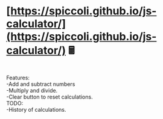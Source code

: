 # [https://spiccoli.github.io/js-calculator/](https://spiccoli.github.io/js-calculator/) 🖩
<br>
Features:
<br>
-Add and subtract numbers<br>
-Multiply and divide.<br>
-Clear button to reset calculations.<br>
TODO:<br>
-History of calculations.
